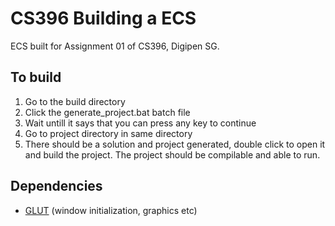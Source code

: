 # CS396 Building a ECS
ECS built for Assignment 01 of CS396, Digipen SG.

## To build
1. Go to the build directory 
2. Click the generate_project.bat batch file
3. Wait untill it says that you can press any key to continue
4. Go to project directory in same directory
5. There should be a solution and project generated, double click to open it and build the project.
   The project should be compilable and able to run.

## Dependencies
- [GLUT](https://github.com/markkilgard/glut) (window initialization, graphics etc)
